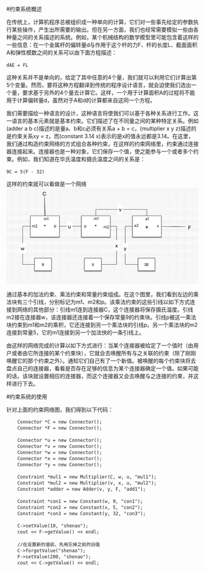 #约束系统概述

在传统上，计算机程序总被组织成一种单向的计算，它们对一些事先给定的参数执行某些操作，产生出所需要的输出。但在另一方面，我们也经常需要模拟一些由各种量之间的关系描述的系统。例如，某个机械结构的数学模型里可能包含着这样的一些信息：在一个金属杆的偏转量d与作用于这个杆的力F、杆的长度L、截面面积A和弹性模数之间的关系可以由下面方程描述：

``
dAE = FL
``

这种关系并不是单向的，给定了其中任意的4个量，我们就可以利用它们计算出第5个变量。然而，要将这种方程翻译到传统的程序设计语言，就会迫使我们选出一个量，要求基于另外的4个量去计算它。这样，一个用于计算面积A的过程将不能用于计算偏转量d，虽然对于A和d的计算都来自这同一个方程。

我们需要描绘一种语言的设计，这种语言将使我们可以基于各种关系进行工作。这一语言的基本元素就是基本约束。它们描述了在不同量之间的某种特定关系。例如(adder a b c)描述的是量a、b和c必须有关系a + b = c，(multiplier x y z)描述的是约束关系xy = z，而(constant 3.14 x)表示的是x的值永远都是3.14。在这里，我们通过构造约束网络的方式组合各种约束，在这样的约束网络里，约束通过连接器连接起来。连接器也是一种对象，它们保存一个值，使之能参与一个或者多个约束。例如，我们知道在华氏温度和摄氏温度之间的关系是：

``
9C = 5(F - 32)
``

这样的约束就可以看做是一个网络
 ![image](https://raw.githubusercontent.com/shenao78/Constraint/master/58F2A45C-6571-4E04-A69B-32321B6F187E.png)
 
 通过基本的加法约束、乘法约束和常量约束组成。在这个图里，我们看到左边的乘法块有三个引线，分别标记为m1、m2和p。该乘法约束的这些引线以如下方式连接到网络的其他部分：引线m1连到连接器C，这个连接器将保存摄氏温度。引线m2接在连接器w，该连接器还连接着一个保存常量9的约束块。引线p被这一乘法块约束到m1和m2的乘积，它还连接到另一个乘法块的引线p。另一个乘法块的m2连接到常量5，它的m1连接到另一个加法快的一条引线上。
 
 由这样的网络完成的计算以如下方式进行：当某个连接器被给定了一个值时（由用户或者由它所连接的某个约束块），它就会去唤醒所有与之关联的约束（除了刚刚唤醒它的那个约束之外）。通知它们自己有了一个新值。被唤醒的每个约束块将去盘点自己的连接器，看看是否存在足够的信息为某个连接器确定一个值。如果可能的话，该块就设置相应的连接器，而这个连接器又会去唤醒与之连接的约束，并这样进行下去。
 
#约束系统的使用

针对上面的约束网络图，我们得到以下代码：

```
    Connector *C = new Connector();
    Connector *F = new Connector();

    Connector *u = new Connector();
    Connector *v = new Connector();
    Connector *w = new Connector();
    Connector *x = new Connector();
    Connector *y = new Connector();

    Constraint *mul1 = new Multiplier(C, w, u, "mul1");
    Constraint *mul2 = new Multiplier(v, x, u, "mul2");
    Constraint *adder = new Adder(v, y, F, "add1");

    Constraint *con1 = new Constant(w, 9, "con1");
    Constraint *con2 = new Constant(x, 5, "con2");
    Constraint *con3 = new Constant(y, 32, "con3");

    C->setValue(10, "shenao");
    cout << F->getValue() << endl;

    //在设置新的值前，先用忘掉之前的旧值
    C->forgetValue("shenao");
    F->setValue(200, "shenao");
    cout << C->getValue() << endl;
```
